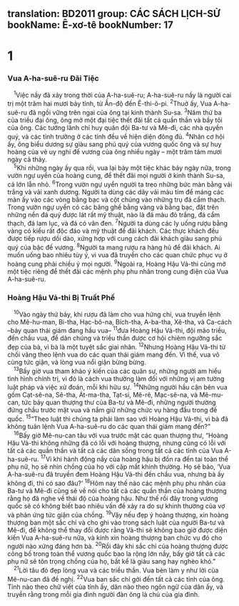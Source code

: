 translation: BD2011
group: CÁC SÁCH LỊCH-SỬ
bookName: Ê-xơ-tê 
bookNumber: 17
-------

<div class="title"><h1>1</h1><h3>Vua A-ha-suê-ru Ðãi Tiệc</h3></div>
<span class="verse et_1_1"> <sup>1</sup>Việc nầy đã xảy trong thời của A-ha-suê-ru; A-ha-suê-ru nầy là người cai trị một trăm hai mươi bảy tỉnh, từ Ấn-độ đến Ê-thi-ô-pi. </span>
<span class="verse et_1_2"><sup>2</sup>Thuở ấy, Vua A-ha-suê-ru đã ngồi vững trên ngai của ông tại kinh thành Su-sa. </span>
<span class="verse et_1_3"><sup>3</sup>Năm thứ ba của triều đại ông, ông mở một đại tiệc thết đãi tất cả quần thần và bầy tôi của ông. Các tướng lãnh chỉ huy quân đội Ba-tư và Mê-đi, các nhà quyền quý, và các tỉnh trưởng ở các tỉnh đều về hiện diện đông đủ. </span>
<span class="verse et_1_4"><sup>4</sup>Nhân cơ hội ấy, ông biểu dương sự giàu sang phú quý của vương quốc ông và sự huy hoàng của vẻ uy nghi đế vương của ông nhiều ngày – một trăm tám mươi ngày cả thảy.<br/></span>
<span class="verse et_1_5"> <sup>5</sup>Khi những ngày ấy qua rồi, vua lại bày một tiệc khác bảy ngày nữa, trong vườn ngự uyển của hoàng cung, để thết đãi mọi người ở kinh thành Su-sa, cả lớn lẫn nhỏ. </span>
<span class="verse et_1_6"><sup>6</sup>Trong vườn ngự uyển người ta treo những bức màn bằng vải trắng và vải xanh dương. Người ta dùng các dây vải màu tím để máng các màn ấy vào các vòng bằng bạc và cột chúng vào những trụ đá cẩm thạch. Trong vườn ngự uyển có các băng ghế bằng vàng và bằng bạc, đặt trên những nền đá quý được lát rất mỹ thuật, nào là đá màu đỏ trắng, đá cẩm thạch, đá lam lục, và đá có vân đen. </span>
<span class="verse et_1_7"><sup>7</sup>Người ta dùng các ly uống rượu bằng vàng có kiểu rất độc đáo và mỹ thuật để đãi khách. Các thực khách đều được tiếp rượu dồi dào, xứng hợp với cung cách đãi khách giàu sang phú quý của bậc đế vương. </span>
<span class="verse et_1_8"><sup>8</sup>Người ta mang rượu ra hàng hũ để đãi khách. Ai muốn uống bao nhiêu tùy ý, vì vua đã truyền cho các quan chức phục vụ ở hoàng cung phải chiều ý mọi người. </span>
<span class="verse et_1_9"><sup>9</sup>Ngoài ra, Hoàng Hậu Vả-thi cũng mở một tiệc riêng để thết đãi các mệnh phụ phu nhân trong cung điện của Vua A-ha-suê-ru.<br/></span>
<div class="title"><h3>Hoàng Hậu Vả-thi Bị Truất Phế</h3></div>
<span class="verse et_1_10"> <sup>10</sup>Vào ngày thứ bảy, khi rượu đã làm cho vua hứng chí, vua truyền lệnh cho Mê-hu-man, Bi-tha, Hạc-bô-na, Bích-tha, A-ba-tha, Xê-tha, và Ca-cách –bảy quan thái giám đang hầu vua– </span>
<span class="verse et_1_11"><sup>11</sup>đưa Hoàng Hậu Vả-thi, đội mão triều, đến chầu vua, để dân chúng và triều thần được cơ hội chiêm ngưỡng sắc đẹp của bà, vì bà là một tuyệt sắc giai nhân. </span>
<span class="verse et_1_12"><sup>12</sup>Nhưng Hoàng Hậu Vả-thi từ chối vâng theo lệnh vua do các quan thái giám mang đến. Vì thế, vua vô cùng tức giận, và lòng vua nổi giận bừng bừng.<br/></span>
<span class="verse et_1_13"> <sup>13</sup>Bấy giờ vua tham khảo ý kiến của các quân sư, những người am hiểu tình hình chính trị, vì đó là cách vua thường làm đối với những vị am tường luật pháp và việc xử đoán, mỗi khi hữu sự. </span>
<span class="verse et_1_14"><sup>14</sup>Những người hầu cận bên vua gồm Cạt-sê-na, Sê-tha, Át-ma-tha, Tạt-si, Mê-rê, Mạc-sê-na, và Mê-mu-can, tức bảy quan thượng thư của Ba-tư và Mê-đi, những người thường đứng chầu trước mặt vua và nắm giữ những chức vụ hàng đầu trong đế quốc. </span>
<span class="verse et_1_15"><sup>15</sup>“Theo luật thì chúng ta phải làm sao với Hoàng Hậu Vả-thi, vì bà đã không tuân lệnh Vua A-ha-suê-ru do các quan thái giám mang đến?”<br/></span>
<span class="verse et_1_16"> <sup>16</sup>Bấy giờ Mê-nu-can tâu với vua trước mặt các quan thượng thư, “Hoàng Hậu Vả-thi không những đã có lỗi với hoàng thượng, nhưng cũng có lỗi với tất cả các quần thần và tất cả các dân sống trong tất cả các tỉnh của Vua A-ha-suê-ru. </span>
<span class="verse et_1_17"><sup>17</sup>Vì khi hành động nầy của hoàng hậu bị đồn ra đến tai toàn thể phụ nữ, họ sẽ nhìn chồng của họ với cặp mắt khinh thường. Họ sẽ bảo, ‘Vua A-ha-suê-ru đã truyền đem Hoàng Hậu Vả-thi đến chầu vua, nhưng bà ấy không đi, thì có sao đâu?’ </span>
<span class="verse et_1_18"><sup>18</sup>Hôm nay thế nào các mệnh phụ phu nhân của Ba-tư và Mê-đi cũng sẽ về nói cho tất cả các quần thần của hoàng thượng rằng họ đã nghe về thái độ của hoàng hậu. Như thế rồi đây trong vương quốc sẽ có không biết bao nhiêu vấn đề xảy ra do sự khinh thường của vợ và phản ứng tức giận của chồng. </span>
<span class="verse et_1_19"><sup>19</sup>Vậy nếu đẹp ý hoàng thượng, xin hoàng thượng ban một sắc chỉ và cho ghi vào trong sách luật của người Ba-tư và Mê-đi, để không thể thay đổi được rằng Vả-thi sẽ không bao giờ được diện kiến Vua A-ha-suê-ru nữa, và kính xin hoàng thượng ban chức vụ đó cho người nào xứng đáng hơn bà. </span>
<span class="verse et_1_20"><sup>20</sup>Rồi đây khi sắc chỉ của hoàng thượng được công bố trong toàn thể vương quốc bao la rộng lớn nầy, bấy giờ tất cả các phụ nữ sẽ tôn trọng chồng của họ, bất kể là giàu sang hay nghèo khó.”<br/></span>
<span class="verse et_1_21"> <sup>21</sup>Lời tâu đó đẹp lòng vua và các triều thần. Vua bèn làm y như lời của Mê-nu-can đã đề nghị. </span>
<span class="verse et_1_22"><sup>22</sup>Vua ban sắc chỉ gởi đến tất cả các tỉnh của ông. Tỉnh nào theo chữ viết của tỉnh ấy, dân nào theo ngôn ngữ của dân ấy, và truyền rằng trong mỗi gia đình người đàn ông là chủ của gia đình.<br/></span>

